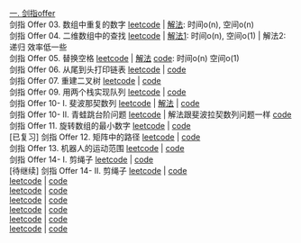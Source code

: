 [一. 剑指offer](https://leetcode-cn.com/problem-list/xb9nqhhg/)  
剑指 Offer 03. 数组中重复的数字 [leetcode](https://leetcode-cn.com/problems/shu-zu-zhong-zhong-fu-de-shu-zi-lcof/) | [解法](https://github.com/apollo007fd/cpp_programmer_notes/blob/main/leetcode/jianzhi_offer_03_repeated_number_on_array.cpp): 时间o(n), 空间o(n)  
剑指 Offer 04. 二维数组中的查找 [leetcode](https://leetcode-cn.com/problems/er-wei-shu-zu-zhong-de-cha-zhao-lcof/) | [解法1](https://github.com/apollo007fd/cpp_programmer_notes/blob/main/leetcode/jianzhi_offer_04_find_in_2D_array.cpp): 时间o(n), 空间o(1) | 解法2: 递归 效率低一些  
剑指 Offer 05. 替换空格 [leetcode](https://leetcode-cn.com/problems/ti-huan-kong-ge-lcof/) | [解法](https://github.com/apollo007fd/cpp_programmer_notes/blob/main/leetcode/jianzhi_offer_05_replace_space.md) [code](https://github.com/apollo007fd/cpp_programmer_notes/blob/main/leetcode/jianzhi_offer_05_replace_space.cpp): 时间o(n) 空间o(1)  
剑指 Offer 06. 从尾到头打印链表 [leetcode](https://leetcode-cn.com/problems/cong-wei-dao-tou-da-yin-lian-biao-lcof/) | [code](https://github.com/apollo007fd/cpp_programmer_notes/blob/main/leetcode/jianzhi_offer_07_reconstruct_binary_tree.cpp)  
剑指 Offer 07. 重建二叉树 [leetcode](https://leetcode-cn.com/problems/zhong-jian-er-cha-shu-lcof/) | [code](https://github.com/apollo007fd/cpp_programmer_notes/blob/main/leetcode/jianzhi_offer_07_reconstruct_binary_tree.cpp)  
剑指 Offer 09. 用两个栈实现队列 [leetcode](https://leetcode-cn.com/problems/yong-liang-ge-zhan-shi-xian-dui-lie-lcof/) | [code](https://github.com/apollo007fd/cpp_programmer_notes/blob/main/leetcode/jianzhi_offer_09_replace_queue_with_2_stack.cpp)  
剑指 Offer 10- I. 斐波那契数列 [leetcode](https://leetcode-cn.com/problems/fei-bo-na-qi-shu-lie-lcof/) | [解法](https://github.com/apollo007fd/cpp_programmer_notes/blob/main/leetcode/jianzhi_offer_10_Fibonacci.md) | [code](https://github.com/apollo007fd/cpp_programmer_notes/blob/main/leetcode/jianzhi_offer_10_Fibonacci.cpp)  
剑指 Offer 10- II. 青蛙跳台阶问题 [leetcode](https://leetcode-cn.com/problems/qing-wa-tiao-tai-jie-wen-ti-lcof/) | 解法跟斐波拉契数列问题一样 [code](https://github.com/apollo007fd/cpp_programmer_notes/blob/main/leetcode/jianzhi_offer_10_Fibonacci.cpp)  
剑指 Offer 11. 旋转数组的最小数字 [leetcode](https://leetcode-cn.com/problems/xuan-zhuan-shu-zu-de-zui-xiao-shu-zi-lcof/) | [code](https://github.com/apollo007fd/cpp_programmer_notes/blob/main/leetcode/jianzhi_offer_11_min_number_of_array.cpp)  
[已复习] 剑指 Offer 12. 矩阵中的路径 [leetcode](https://leetcode-cn.com/problems/ju-zhen-zhong-de-lu-jing-lcof/) | [code](https://github.com/apollo007fd/cpp_programmer_notes/blob/main/leetcode/jianzhi_offer_12_path_of_array.cpp)  
剑指 Offer 13. 机器人的运动范围 [leetcode](https://leetcode-cn.com/problems/ji-qi-ren-de-yun-dong-fan-wei-lcof/) | [code]()  
剑指 Offer 14- I. 剪绳子 [leetcode](https://leetcode-cn.com/problems/jian-sheng-zi-lcof/) | [code](https://github.com/apollo007fd/cpp_programmer_notes/blob/main/leetcode/jianzhi_offer_14.cpp)  
 [待继续] 剑指 Offer 14- II. 剪绳子 [leetcode](https://leetcode-cn.com/problems/jian-sheng-zi-ii-lcof/) | [code]()  
 [leetcode]() | [code]()  
 [leetcode]() | [code]()  
 [leetcode]() | [code]()  
 [leetcode]() | [code]()  
 [leetcode]() | [code]()  
 [leetcode]() | [code]()  
